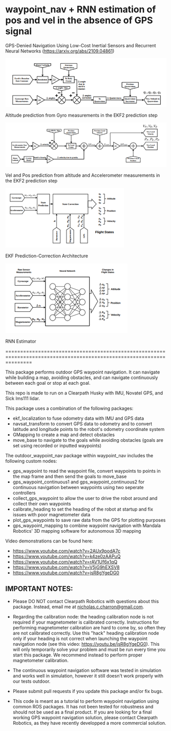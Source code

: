 # waypoint_nav + RNN estimation of pos and vel in the absence of GPS signal

GPS-Denied Navigation Using Low-Cost Inertial Sensors and Recurrent Neural Networks (https://arxiv.org/abs/2109.04861)

![Altitude prediction from Gyro measurements in the EKF2 prediction step](https://github.com/Imraj/waypoint_nav/blob/master/rnn_estimation/ekf1.PNG)

 Altitude prediction from Gyro measurements in the EKF2 prediction step

![Vel and Pos prediction from altitude and Accelerometer measurements in the EKF2 prediction step](https://github.com/Imraj/waypoint_nav/blob/master/rnn_estimation/ekf2.PNG)

Vel and Pos prediction from altitude and Accelerometer measurements in the EKF2 prediction step

![EKF Prediction-Correction Architecture](https://github.com/Imraj/waypoint_nav/blob/master/rnn_estimation/ekf3.PNG)

EKF Prediction-Correction Architecture


![RNN Estimator](https://github.com/Imraj/waypoint_nav/blob/master/rnn_estimation/ekf4.PNG)

RNN Estimator

=====================================================================================================================

This package performs outdoor GPS waypoint navigation. It can navigate while building a map, avoiding obstacles, and can navigate continuously between each goal or stop at each goal. 

This repo is made to run on a Clearpath Husky with IMU, Novatel GPS, and Sick lms111 lidar.

This package uses a combination of the following packages:
* ekf_localization to fuse odometry data with IMU and GPS data
* navsat_transform to convert GPS data to odometry and to convert latitude and longitude points to the robot's odometry coordinate system
* GMapping to create a map and detect obstacles
* move_base to navigate to the goals while avoiding obstacles (goals are set using recorded or inputted waypoints)

The outdoor_waypoint_nav package within waypoint_nav includes the following custom nodes:
	
* gps_waypoint to read the waypoint file, convert waypoints to points in the map frame and then send the goals to move_base
* gps_waypoint_continuous1 and gps_waypoint_continuous2 for continuous navigation between waypoints using two seperate controllers
* collect_gps_waypoint to allow the user to drive the robot around and collect their own waypoints
* calibrate_heading to set the heading of the robot at startup and fix issues with poor magnetometer data
* plot_gps_waypoints to save raw data from the GPS for plotting purposes
* gps_waypoint_mapping to combine waypoint navigation with Mandala Robotics' 3D mapping software for autonomous 3D mapping
  
  
Video demonstrations can be found here:
* https://www.youtube.com/watch?v=2AUx9podA7c
* https://www.youtube.com/watch?v=k4ze0zAAPuQ
* https://www.youtube.com/watch?v=rAV1Uf6x1qQ
* https://www.youtube.com/watch?v=V5jG9hEXSV8
* https://www.youtube.com/watch?v=jsR8gYgeDG0

IMPORTANT NOTES:
----------------
 * Please DO NOT contact Clearpath Robotics with questions about this package. Instead, email me at nicholas.c.charron@gmail.com.
 
 * Regarding the calibration node: the heading calibration node is not required if your magnetometer is calibrated correctly. Instructions for performing magnetometer calibration are hard to come by, so often they are not calibrated correctly. Use this "hack" heading calibration node only if your heading is not correct when launching the waypoint navigation node (see this video: https://youtu.be/jsR8gYgeDG0). This will only temporarily solve your problem and must be run every time you start this package. We recommend instead to perform proper magnetometer calibration.
 
 * The continuous waypoint navigation software was tested in simulation and works well in simulation, however it still doesn't work properly with our tests outdoor.
 
 * Please submit pull requests if you update this package and/or fix bugs.
 
 * This code is meant as a tutorial to perform waypoint navigation using common ROS packages. It has not been tested for robustness and should not be used as a final product. If you are looking for a final working GPS waypoint navigation solution, please contact Clearpath Robotics, as they have recently developped a more commercial solution.
